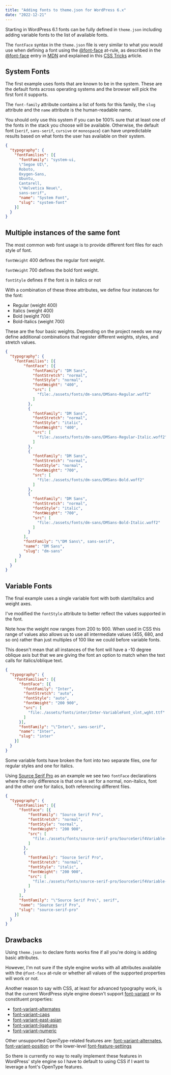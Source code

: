 ```yaml
---
title: "Adding fonts to theme.json for WordPress 6.x"
date: "2022-12-21"
---
```


Starting in WordPress 6.1 fonts can be fully defined in `theme.json` including adding variable fonts to the list of available fonts.

The `fontFace` syntax in the `theme.json` file is very similar to what you would use when defining a font using the [@font-face](https://developer.mozilla.org/en-US/docs/Web/CSS/@font-face) at-rule, as described in the [@font-face](https://developer.mozilla.org/en-US/docs/Web/CSS/@font-face) entry in [MDN](https://developer.mozilla.org/en-US/) and explained in this [CSS Tricks](https://css-tricks.com/snippets/css/system-font-stack/) article.

## System Fonts

The first example uses fonts that are known to be in the system. These are the default fonts across operating systems and the browser will pick the first font it supports.

The `font-family` attribute contains a list of fonts for this family, the `slug` attribute and the `name` attribute is the human-readable name.

You should only use this system if you can be 100% sure that at least one of the fonts in the stack you choose will be available. Otherwise, the default font (`serif`, `sans-serif`, `cursive` or `monospace`) can have unpredictable results based on what fonts the user has available on their system.

```json
{
  "typography": {
    "fontFamilies": [{
      "fontFamily": "system-ui,
      \"Segoe UI\",
      Roboto,
      Oxygen-Sans,
      Ubuntu,
      Cantarell,
      \"Helvetica Neue\",
      sans-serif",
      "name": "System Font",
      "slug": "system-font"
    }]
  }
}
```

## Multiple instances of the same font

The most common web font usage is to provide different font files for each style of font.

`fontWeight` 400 defines the regular font weight.

`fontWeight` 700 defines the bold font weight.

`fontStyle` defines if the font is in italics or not

With a combination of these three attributes, we define four instances for the font:

- Regular (weight 400)
- Italics (weight 400)
- Bold (weight 700)
- Bold-Italics (weight 700)

These are the four basic weights. Depending on the project needs we may define additional combinations that register different weights, styles, and stretch values.

```json
{
  "typography": {
    "fontFamilies": [{
        "fontFace": [{
            "fontFamily": "DM Sans",
            "fontStretch": "normal",
            "fontStyle": "normal",
            "fontWeight": "400",
            "src": [
              "file:./assets/fonts/dm-sans/DMSans-Regular.woff2"
            ]
          },
          {
            "fontFamily": "DM Sans",
            "fontStretch": "normal",
            "fontStyle": "italic",
            "fontWeight": "400",
            "src": [
              "file:./assets/fonts/dm-sans/DMSans-Regular-Italic.woff2"
            ]
          },
          {
            "fontFamily": "DM Sans",
            "fontStretch": "normal",
            "fontStyle": "normal",
            "fontWeight": "700",
            "src": [
              "file:./assets/fonts/dm-sans/DMSans-Bold.woff2"
            ]
          },
          {
            "fontFamily": "DM Sans",
            "fontStretch": "normal",
            "fontStyle": "italic",
            "fontWeight": "700",
            "src": [
              "file:./assets/fonts/dm-sans/DMSans-Bold-Italic.woff2"
            ]
          }
        ],
        "fontFamily": "\"DM Sans\", sans-serif",
        "name": "DM Sans",
        "slug": "dm-sans"
      }
    ]
  }
}
```

## Variable Fonts

The final example uses a single variable font with both slant/italics and weight axes.

I've modified the `fontStyle` attribute to better reflect the values supported in the font.

Note how the weight now ranges from 200 to 900. When used in CSS this range of values also allows us to use all intermediate values (455, 680, and so on) rather than just multiples of 100 like we could before variable fonts.

This doesn't mean that all instances of the font will have a -10 degree oblique axis but that we are giving the font an option to match when the text calls for italics/oblique text.

```json
{
  "typography": {
    "fontFamilies": [{
      "fontFace": [{
        "fontFamily": "Inter",
        "fontStretch": "auto",
        "fontStyle": "auto",
        "fontWeight": "200 900",
        "src": [
          "file:./assets/fonts/inter/Inter-VariableFont_slnt,wght.ttf"
        ]
      }],
      "fontFamily": "\"Inter\", sans-serif",
      "name": "Inter",
      "slug": "inter"
    }]
  }
}
```

Some variable fonts have broken the font into two separate files, one for regular styles and one for italics.

Using [Source Serif Pro](https://fonts.google.com/specimen/Source+Serif+Pro) as an example we see two `fontFace` declarations where the only difference is that one is set for a normal, non-italics, font and the other one for italics, both referencing different files.

```json
{
  "typography": {
    "fontFamilies": [{
      "fontFace": [{
          "fontFamily": "Source Serif Pro",
          "fontStretch": "normal",
          "fontStyle": "normal",
          "fontWeight": "200 900",
          "src": [
            "file:./assets/fonts/source-serif-pro/SourceSerif4Variable-Roman.ttf.woff2"
          ]
        },
        {
          "fontFamily": "Source Serif Pro",
          "fontStretch": "normal",
          "fontStyle": "italic",
          "fontWeight": "200 900",
          "src": [
            "file:./assets/fonts/source-serif-pro/SourceSerif4Variable-Italic.ttf.woff2"
          ]
        }
      ],
      "fontFamily": "\"Source Serif Pro\", serif",
      "name": "Source Serif Pro",
      "slug": "source-serif-pro"
    }]
  }
}
```

## Drawbacks

Using `theme.json` to declare fonts works fine if all you're doing is adding basic attributes.

However, I'm not sure if the style engine works with all attributes available with the `@font-face` at-rule or whether all values of the supported properties will work or not.

Another reason to say with CSS, at least for advanced typography work, is that the current WordPress style engine doesn't support [font-variant](https://developer.mozilla.org/en-US/docs/Web/CSS/font-variant) or its constituent properties:

- [font-variant-alternates](https://developer.mozilla.org/en-US/docs/Web/CSS/font-variant-alternates)
- [font-variant-caps](https://developer.mozilla.org/en-US/docs/Web/CSS/font-variant-caps)
- [font-variant-east-asian](https://developer.mozilla.org/en-US/docs/Web/CSS/font-variant-east-asian)
- [font-variant-ligatures](https://developer.mozilla.org/en-US/docs/Web/CSS/font-variant-ligatures)
- [font-variant-numeric](https://developer.mozilla.org/en-US/docs/Web/CSS/font-variant-numeric)

Other unsupported OpenType-related features are: [font-variant-alternates](https://developer.mozilla.org/en-US/docs/Web/CSS/font-variant-alternates), [font-variant-position](https://developer.mozilla.org/en-US/docs/Web/CSS/font-variant-position) or the lower-level [font-feature-settings](https://developer.mozilla.org/en-US/docs/Web/CSS/font-feature-settings)

So there is currently no way to really implement these features in WordPress' style engine so I have to default to using CSS if I want to leverage a font's OpenType features.
